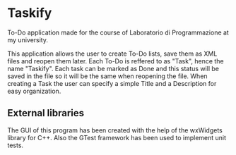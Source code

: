 # Taskify
To-Do application made for the course of Laboratorio di Programmazione at my university.

This application allows the user to create To-Do lists, save them as XML files and reopen them later. Each To-Do is reffered to as "Task", hence the name "Taskify".
Each task can be marked as Done and this status will be saved in the file so it will be the same when reopening the file.
When creating a Task the user can specify a simple Title and a Description for easy organization.

## External libraries
The GUI of this program has been created with the help of the wxWidgets library for C++.
Also the GTest framework has been used to implement unit tests.
